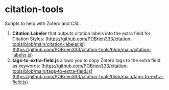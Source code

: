 # citation-tools
Scripts to help with Zotero and CSL.

1. **Citation Labeler** that outputs citation labels into the extra field for Citation Styles: [https://github.com/POBrien333/citation-tools/blob/main/citation-labeler.js](https://github.com/POBrien333/citation-tools/blob/main/citation-labeler.js)
2. **tags-to-extra-field.js** allows you to copy Zotero tags to the extra field as keywords: [https://github.com/POBrien333/citation-tools/blob/main/tags-to-extra-field.js](https://github.com/POBrien333/citation-tools/blob/main/tags-to-extra-field.js)
